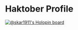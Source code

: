 # Haktober Profile
[![@skar1911's Holopin board](https://holopin.me/skar1911)](https://holopin.io/@skar1911)

